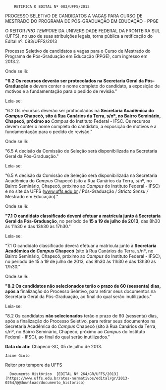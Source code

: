         RETIFICA O EDITAL Nº 083/UFFS/2013  

PROCESSO SELETIVO DE CANDIDATOS A VAGAS PARA CURSO DE MESTRADO DO PROGRAMA DE PÓS-GRADUAÇÃO EM EDUCAÇÃO - PPGE

 O REITOR *PRO TEMPORE* DA UNIVERSIDADE FEDERAL DA FRONTEIRA SUL (UFFS), no uso de suas atribuições legais, torna pública a retificação do Edital nº. 083/UFFS/2013

 Processo Seletivo de candidatos a vagas para o Curso de Mestrado do Programa de Pós-Graduação em Educação (PPGE), com ingresso em 2013.2.

 Onde se lê:

 **"6.2 Os recursos deverão ser protocolados na Secretaria Geral da Pós-Graduação e** devem conter o nome completo do candidato, a exposição de motivos e a fundamentação para o pedido de revisão."

 Leia-se:

 "6.2 Os recursos deverão ser protocolados na **Secretaria Acadêmica do *Campus* Chapecó, sito à Rua Canários da Terra, s/nº, no Bairro Seminário, Chapecó, próximo ao** *Campus* do Instituto Federal - IFSC. Os recursos devem conter o nome completo do candidato, a exposição de motivos e a fundamentação para o pedido de revisão."

 Onde se lê:

 "6.5 A decisão da Comissão de Seleção será disponibilizada na Secretaria Geral da Pós-Graduação."

 Leia-se:

 "6.5 A decisão da Comissão de Seleção será disponibilizada na Secretaria Acadêmica do *Campus* Chapecó (sito à Rua Canários da Terra, s/nº, no Bairro Seminário, Chapecó, próximo ao *Campus* do Instituto Federal - IFSC) e no site da UFFS (www.uffs.edu.br / Pós-Graduação / *Stricto Sensu /* Mestrado em Educação)."

 Onde se lê:

 **"7.1 O candidato classificado deverá efetuar a matrícula junto à Secretaria Geral da Pós-Graduação**, no período de **15 a 19 de julho de 2013**, das 8h30 às 11h30 e das 13h30 às 17h30."

 Leia-se:

 "7.1 O candidato classificado deverá efetuar a matrícula junto à **Secretaria Acadêmica do *Campus* Chapecó** (sito à Rua Canários da Terra, s/nº, no Bairro Seminário, Chapecó, próximo ao *Campus* do Instituto Federal - IFSC), no período de 15 a 19 de julho de 2013, das 8h30 às 11h30 e das 13h30 às 17h30."

 Onde se lê:

 **"8.2 Os candidatos não selecionados terão o prazo de 60 (sessenta) dias, após a** finalização do Processo Seletivo, para retirar seus documentos na Secretaria Geral da Pós-Graduação, ao final do qual serão inutilizados."

 Leia-se:

 "8.2 Os candidatos **não selecionados** terão o prazo de 60 (sessenta) dias, após a finalização do Processo Seletivo, para retirar seus documentos na Secretaria Acadêmica do *Campus* Chapecó (sito à Rua Canários da Terra, s/nº, no Bairro Seminário, Chapecó, próximo ao *Campus* do Instituto Federal - IFSC), ao final do qual serão inutilizados."

  

   **Data do ato:** Chapecó-SC, 05 de julho de 2013.   
 

    Jaime Giolo   
 Reitor pro tempore da UFFS 

      Documento Histórico  [EDITAL Nº 264/GR/UFFS/2013](https://www.uffs.edu.br/atos-normativos/edital/gr/2013-0264/@@download/documento_historico)     
      
